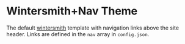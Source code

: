 
# Wintersmith+Nav Theme

The default [wintersmith](https://github.com/jnordberg/wintersmith) template with navigation links above the site header. Links 
are defined in the `nav` array in `config.json`.
